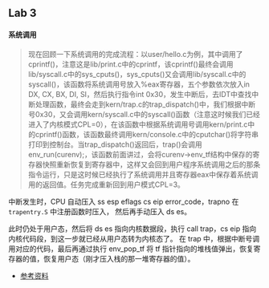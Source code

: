 ## Lab 3
#### 系统调用
>现在回顾一下系统调用的完成流程：以user/hello.c为例，其中调用了cprintf()，注意这是lib/print.c中的cprintf，该cprintf()最终会调用lib/syscall.c中的sys_cputs()，sys_cputs()又会调用lib/syscall.c中的syscall()，该函数将系统调用号放入%eax寄存器，五个参数依次放入in DX, CX, BX, DI, SI，然后执行指令int 0x30，发生中断后，去IDT中查找中断处理函数，最终会走到kern/trap.c的trap_dispatch()中，我们根据中断号0x30，又会调用kern/syscall.c中的syscall()函数（注意这时候我们已经进入了内核模式CPL=0），在该函数中根据系统调用号调用kern/print.c中的cprintf()函数，该函数最终调用kern/console.c中的cputchar()将字符串打印到控制台。当trap_dispatch()返回后，trap()会调用env_run(curenv);，该函数前面讲过，会将curenv->env_tf结构中保存的寄存器快照重新恢复到寄存器中，这样又会回到用户程序系统调用之后的那条指令运行，只是这时候已经执行了系统调用并且寄存器eax中保存着系统调用的返回值。任务完成重新回到用户模式CPL=3。

中断发生时，CPU 自动压入 ss esp eflags cs eip error_code，trapno 在 `trapentry.S` 中注册函数时压入， 然后再手动压入 ds es。

此时仍处于用户态，然后将 ds es 指向内核数据段，执行 call trap，cs eip 指向内核代码段，到这一步就已经从用户态转为内核态了。
在 trap 中，根据中断号调用对应的代码，最后再通过执行 env_pop_tf 将 tf 指针指向的堆栈值弹出，恢复寄存器的值，恢复用户态（刚才压入栈的那一堆寄存器的值）。
* [参考资料](https://www.cnblogs.com/gatsby123/p/9838304.html)